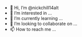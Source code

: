 - 👋 Hi, I’m @nickchill14alt
- 👀 I’m interested in ...
- 🌱 I’m currently learning ...
- 💞️ I’m looking to collaborate on ...
- 📫 How to reach me ...

<!---
nickchill14alt/nickchill14alt is a ✨ special ✨ repository because its `README.md` (this file) appears on your GitHub profile.
You can click the Preview link to take a look at your changes.
--->

